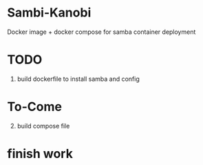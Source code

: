 # Sambi-Kanobi
Docker image + docker compose for samba container deployment
# TODO
1. build dockerfile to install samba and config
 


# To-Come
2. build compose file

# finish work
